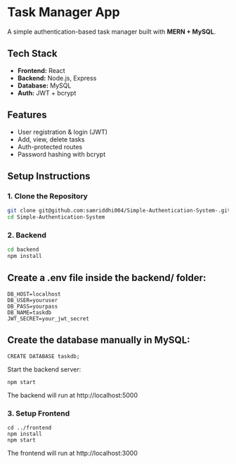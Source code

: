 # Task Manager App

A simple authentication-based task manager built with **MERN + MySQL**.

## Tech Stack

- **Frontend:** React
- **Backend:** Node.js, Express
- **Database:** MySQL
- **Auth:** JWT + bcrypt

##  Features

- User registration & login (JWT)
- Add, view, delete tasks
- Auth-protected routes
- Password hashing with bcrypt

## Setup Instructions
### 1. Clone the Repository

```bash
git clone git@github.com:samriddhi004/Simple-Authentication-System-.git
cd Simple-Authentication-System
```
### 2. Backend

```bash
cd backend
npm install
```
## Create a .env file inside the backend/ folder:
```
DB_HOST=localhost
DB_USER=youruser
DB_PASS=yourpass
DB_NAME=taskdb
JWT_SECRET=your_jwt_secret
```
## Create the database manually in MySQL:
```
CREATE DATABASE taskdb;
```
Start the backend server:
```
npm start
```
The backend will run at http://localhost:5000
### 3. Setup Frontend
```
cd ../frontend
npm install
npm start
```
The frontend will run at http://localhost:3000
